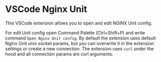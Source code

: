 # VSCode Nginx Unit

This VSCode extension allows you to open and edit NGINX Unit config.

For edit Unit config open Command Palette (Ctrl+Shift+P) and write command `Open Nginx Unit config`. By default the extension uses default Nginx Unit unix socket params, but you can overwrite it in the extension settings or create a new connection. The extension uses `curl` under the hood and all connection params are curl arguments.
